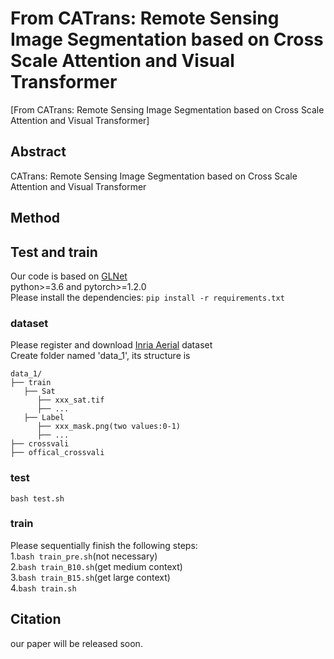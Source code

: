 # From CATrans: Remote Sensing Image Segmentation based on Cross Scale Attention and Visual Transformer
[From CATrans: Remote Sensing Image Segmentation based on Cross Scale Attention and Visual Transformer]
## Abstract
CATrans: Remote Sensing Image Segmentation based on Cross Scale Attention and Visual Transformer
## Method

## Test and train
Our code is based on [GLNet](https://github.com/VITA-Group/GLNet)  
python>=3.6 and pytorch>=1.2.0  
Please install the dependencies: `pip install -r requirements.txt`
### dataset
Please register and download [Inria Aerial](https://project.inria.fr/aerialimagelabeling/) dataset  
Create folder named 'data_1', its structure is  
```
data_1/
├── train
   ├── Sat
      ├── xxx_sat.tif
      ├── ...
   ├── Label
      ├── xxx_mask.png(two values:0-1)
      ├── ...
├── crossvali
├── offical_crossvali
```
### test
`bash test.sh`  
### train
Please sequentially finish the following steps:   
1.`bash train_pre.sh`(not necessary)  
2.`bash train_B10.sh`(get medium context)  
3.`bash train_B15.sh`(get large context)  
4.`bash train.sh`  

## Citation
our paper will be released soon.
